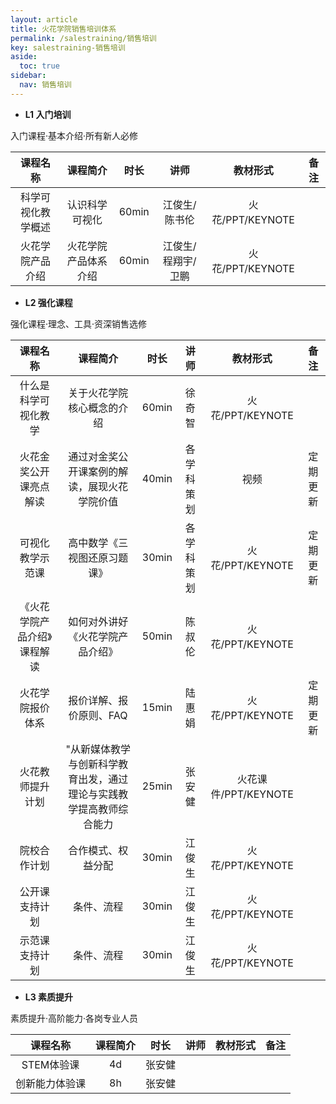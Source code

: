 ```yaml
---
layout: article
title: 火花学院销售培训体系
permalink: /salestraining/销售培训
key: salestraining-销售培训
aside:
  toc: true
sidebar:
  nav: 销售培训
---
```




<bro/><bro/>


- **L1 入门培训**

入门课程·基本介绍·所有新人必修

课程名称|	课程简介|	时长|	讲师|	教材形式|	备注
 :-: |	 :-: |	 :-: |	 :-: |	 :-: |	 :-:
科学可视化教学概述|	认识科学可视化|	60min|	江俊生/陈书伦|	火花/PPT/KEYNOTE|	
火花学院产品介绍|	火花学院产品体系介绍|	60min|	江俊生/程翔宇/卫鹏|	火花/PPT/KEYNOTE|	

- **L2 强化课程**

强化课程·理念、工具·资深销售选修

课程名称|	课程简介|	时长|	讲师|	教材形式|	备注
 :----------: |	 :-: |	 :-: | :------: |	 :-: |	 :----------:
什么是科学可视化教学|	关于火花学院核心概念的介绍|	60min|	徐奇智|	火花/PPT/KEYNOTE|	
火花金奖公开课亮点解读|	通过对金奖公开课案例的解读，展现火花学院价值|	40min|	各学科策划|	视频|	定期更新
可视化教学示范课|	高中数学《三视图还原习题课》|	30min|	各学科策划|	火花/PPT/KEYNOTE|	定期更新
《火花学院产品介绍》课程解读|	如何对外讲好《火花学院产品介绍》|	50min|	陈叔伦|	火花/PPT/KEYNOTE|	
火花学院报价体系|	报价详解、报价原则、FAQ|	15min|	陆惠娟|	火花/PPT/KEYNOTE|	定期更新
火花教师提升计划|	"从新媒体教学与创新科学教育出发，通过理论与实践教学提高教师综合能力|25min|	张安健|	火花课件/PPT/KEYNOTE|	
院校合作计划|	合作模式、权益分配|	30min|	江俊生|	火花/PPT/KEYNOTE|	
公开课支持计划|	条件、流程|	30min|	江俊生|	火花/PPT/KEYNOTE|	
示范课支持计划|	条件、流程|	30min|	江俊生|	火花/PPT/KEYNOTE|	



- **L3 素质提升**

素质提升·高阶能力·各岗专业人员

课程名称|	课程简介|	时长|	讲师|	教材形式|	备注
 :-: |	 :-: |	 :-: |	 :-: |	 :-: |	 :-:
STEM体验课	|	4d|	张安健|	|	
创新能力体验课	|	8h|	张安健|	|	




	



